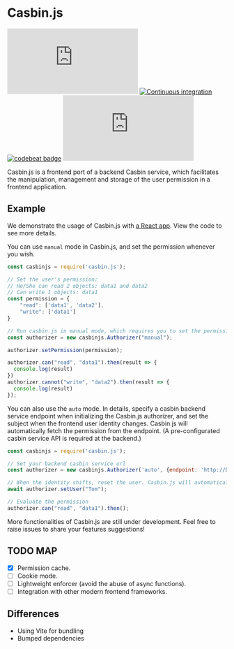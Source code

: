 # Casbin.js

[![NPM version](https://img.shields.io/npm/v/casbin.js)](https://www.npmjs.com/package/casbin.js)
[![Continuous integration](https://github.com/casbin/casbin.js/actions/workflows/ci.yml/badge.svg?branch=master)](https://github.com/casbin/casbin.js/actions/workflows/ci.yml)
[![codebeat badge](https://codebeat.co/badges/74b3febb-292f-4633-81df-3a76ea445cd8)](https://codebeat.co/projects/github-com-casbin-casbin-js-master)
![Code size](https://img.shields.io/github/languages/code-size/casbin/casbin.js)

Casbin.js is a frontend port of a backend Casbin service, which facilitates the manipulation, management and storage of the user permission in a frontend application.

## Example

We demonstrate the usage of Casbin.js with [a React app](https://github.com/casbin-js/examples/tree/master/react). View the code to see more details.

You can use `manual` mode in Casbin.js, and set the permission whenever you wish.

```javascript
const casbinjs = require('casbin.js');

// Set the user's permission:
// He/She can read 2 objects: data1 and data2
// Can write 1 objects: data1
const permission = {
    "read": ['data1', 'data2'],
    "write": ['data1']
}

// Run casbin.js in manual mode, which requires you to set the permission manually.
const authorizer = new casbinjs.Authorizer("manual");

authorizer.setPermission(permission);

authorizer.can("read", "data1").then(result => {
  console.log(result)
})
authorizer.cannot("write", "data2").then(result => {
  console.log(result)
});
```

You can also use the `auto` mode. In details, specify a casbin backend service endpoint when initializing the Casbin.js authorizer, and set the subject when the frontend user identity changes. Casbin.js will automatically fetch the permission from the endpoint. (A pre-configurated casbin service API is required at the backend.)

```javascript
const casbinjs = require('casbin.js');

// Set your backend casbin service url
const authorizer = new casbinjs.Authorizer('auto', {endpoint: 'http://Domain_name/casbin/api'});

// When the identity shifts, reset the user. Casbin.js will automatically fetch the permission from the endpoint.
await authorizer.setUser("Tom");

// Evaluate the permission
authorizer.can("read", "data1").then();
```

More functionalities of Casbin.js are still under development. Feel free to raise issues to share your features suggestions!

## TODO MAP

- [x] Permission cache.
- [ ] Cookie mode.
- [ ] Lightweight enforcer (avoid the abuse of async functions).
- [ ] Integration with other modern frontend frameworks.

## Differences

- Using Vite for bundling
- Bumped dependencies
